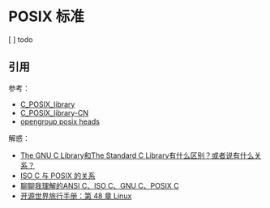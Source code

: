 # POSIX 标准

[ ] todo

## 引用

参考：

- [C_POSIX_library](https://en.wikipedia.org/wiki/C_POSIX_library)
- [C_POSIX_library-CN](https://zh.wikipedia.org/zh-hans/C_POSIX_library)
- [opengroup posix heads](https://pubs.opengroup.org/onlinepubs/9699919799/idx/head.html)

解惑：

- [The GNU C Library和The Standard C Library有什么区别？或者说有什么关系？](https://www.zhihu.com/question/20712888)
- [ISO C 与 POSIX 的关系](https://blog.csdn.net/jmh1996/article/details/80459787)
- [聊聊我理解的ANSI C、ISO C、GNU C、POSIX C](https://segmentfault.com/a/1190000012461553)
- [开源世界旅行手册：第 48 章 Linux](https://i.linuxtoy.org/docs/guide/ch48.html)
